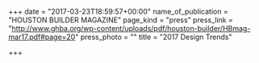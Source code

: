 +++
date = "2017-03-23T18:59:57+00:00"
name_of_publication = "HOUSTON BUILDER MAGAZINE"
page_kind = "press"
press_link = "http://www.ghba.org/wp-content/uploads/pdf/houston-builder/HBmag-mar17.pdf#page=20"
press_photo = ""
title = "2017 Design Trends"

+++